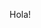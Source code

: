 
<meta name="twitter:card" content="summary" />
<meta name="twitter:title" content="Vaccines Checks" />

Hola!
